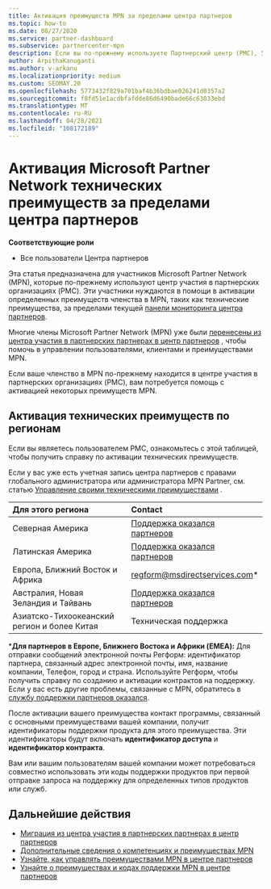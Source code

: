 ```yaml
---
title: Активация преимуществ MPN за пределами центра партнеров
ms.topic: how-to
ms.date: 08/27/2020
ms.service: partner-dashboard
ms.subservice: partnercenter-mpn
description: Если вы по-прежнему используете Партнерский центр (PMC), Узнайте, кому обратиться за помощью, чтобы активировать преимущества технической поддержки MPN и предоставить вам коды поддержки.
author: ArpithaKanuganti
ms.author: v-arkanu
ms.localizationpriority: medium
ms.custom: SEOMAY.20
ms.openlocfilehash: 5773432f829a701baf4b36bdbae026241d0357a2
ms.sourcegitcommit: f8fd51e1acdbfafdde86d6490bade66c63033ebd
ms.translationtype: MT
ms.contentlocale: ru-RU
ms.lasthandoff: 04/28/2021
ms.locfileid: "108172189"
---
```

# <a name="activate-microsoft-partner-network-technical-benefits-outside-of-partner-center"></a>Активация Microsoft Partner Network технических преимуществ за пределами центра партнеров


**Соответствующие роли**

- Все пользователи Центра партнеров

Эта статья предназначена для участников Microsoft Partner Network (MPN), которые по-прежнему используют центр участия в партнерских организациях (PMC). Эти участники нуждаются в помощи в активации определенных преимуществ членства в MPN, таких как технические преимущества, за пределами текущей [панели мониторинга центра партнеров](https://partner.microsoft.com/dashboard).

Многие члены Microsoft Partner Network (MPN) уже были [перенесены из центра участия в партнерских партнерах в центр партнеров](prepare-pmc-pc-migration.md) , чтобы помочь в управлении пользователями, клиентами и преимуществами MPN.

Если ваше членство в MPN по-прежнему находится в центре участия в партнерских организациях (PMC), вам потребуется помощь с активацией некоторых преимуществ MPN.

## <a name="activate-technical-benefits-by-region"></a>Активация технических преимуществ по регионам

Если вы являетесь пользователем PMC, ознакомьтесь с этой таблицей, чтобы получить справку по активации технических преимуществ.

Если у вас уже есть учетная запись центра партнеров с правами глобального администратора или администратора MPN Partner, см. статью [Управление своими техническими преимуществами](https://docs.microsoft.com/partner-center/manage-your-partner-network-benefits#manage-technical-benefits) .

|Для этого региона  | Contact |
|:--------|:------------|
|Северная Америка  | [Поддержка оказался партнеров](https://partner.microsoft.com/support?issueid=300-0042)  |
|Латинская Америка  | [Поддержка оказался партнеров](https://partner.microsoft.com/support?issueid=300-0042)  |
|Европа, Ближний Восток и Африка  | [regform@msdirectservices.com](mailto:regform@msdirectservices.com)*  |
|Австралия, Новая Зеландия и Тайвань  | [Поддержка оказался партнеров](https://partner.microsoft.com/support?issueid=300-0042)  |
|Азиатско-Тихоокеанский регион и более Китая  | Техническая поддержка  |

\***Для партнеров в Европе, Ближнего Востока и Африки (EMEA):** Для отправки сообщений электронной почты Регформ: идентификатор партнера, связанный адрес электронной почты, имя, название компании, Телефон, город и страна. Используйте Регформ, чтобы получить справку по созданию и активации контрактов на поддержку. Если у вас есть другие проблемы, связанные с MPN, обратитесь в [службу поддержки партнеров оказался](https://partner.microsoft.com/support?issueid=300-0042).

После активации вашего преимущества контакт программы, связанный с основными преимуществами вашей компании, получит идентификаторы поддержки продукта для этого преимущества. Эти идентификаторы будут включать **идентификатор доступа** и **идентификатор контракта**. 

Вам или вашим пользователям вашей компании может потребоваться совместно использовать эти коды поддержки продуктов при первой отправке запроса на поддержку для определенных типов продуктов или служб.

## <a name="next-steps"></a>Дальнейшие действия

- [Миграция из центра участия в партнерских партнерах в центр партнеров](prepare-pmc-pc-migration.md)
- [Дополнительные сведения о компетенциях и преимуществах MPN](learn-about-competencies.md)
- [Узнайте, как управлять преимуществами MPN в центре партнеров](manage-your-partner-network-benefits.md)
- [Узнайте о преимуществах и кодах поддержки MPN в центре партнеров](mpn-find-benefits.md)
